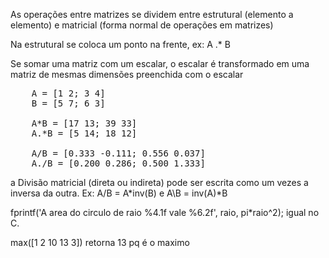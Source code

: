 As operações entre matrizes se dividem entre estrutural (elemento a elemento) e matricial (forma normal de operações em matrizes)

Na estrutural se coloca um ponto na frente, ex: A .* B

Se somar uma matriz com um escalar, o escalar é transformado em uma matriz de mesmas dimensões preenchida com o escalar

<pre>
    A = [1 2; 3 4]
    B = [5 7; 6 3]

    A*B = [17 13; 39 33]
    A.*B = [5 14; 18 12]

    A/B = [0.333 -0.111; 0.556 0.037]
    A./B = [0.200 0.286; 0.500 1.333]
</pre>

a Divisão matricial  (direta ou indireta) pode ser escrita como um vezes a inversa da outra. Ex: A/B = A*inv(B) e A\B = inv(A)*B

fprintf('A area do circulo de raio %4.1f vale %6.2f', raio, pi*raio^2);
igual no C.

max([1 2 10 13 3]) retorna 13 pq é o maximo
